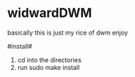 # widwardDWM

basically this is just my rice of dwm enjoy

#install#

1) cd into the directories
2) run sudo make install

